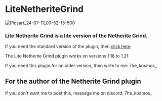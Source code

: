 # LiteNetheriteGrind
![Picsart_24-07-17_00-52-15-500](https://github.com/user-attachments/assets/96061505-cd4f-4574-850e-13eee9e0be4b)



### Lite Netherite Grind is a lite version of the Netherite Grind.
If you need the standard version of the plugin, then [click here](https://www.spigotmc.org/resources/netherite-grind.80751/).

The Lite Netherite Grind plugin works on versions 1.18 to 1.21

If you need this plugin for an older version, then write to me: 7he_kosmos_

## For the author of the Netherite Grind plugin
If you don't want me to post this, message me on discord: 7he_kosmos_
